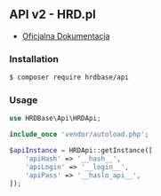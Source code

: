 ## API v2 - HRD.pl 

- [Oficjalna Dokumentacja](https://api.hrd.pl/)

### Installation

```sh
$ composer require hrdbase/api
```

### Usage

``` php
use HRDBase\Api\HRDApi;

include_once 'vendor/autoload.php';

$apiInstance = HRDApi::getInstance([
    'apiHash' => '__hash__',
    'apiLogin' => '__login__',
    'apiPass' => '__haslo_api__',
]);
```
